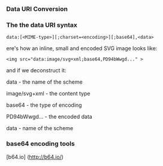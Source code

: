 ### Data URI Conversion

### The the data URI syntax
```
data:[<MIME-type>][;charset=<encoding>][;base64],<data>
```
ere's how an inline, small and encoded SVG image looks like:
```
<img src="data:image/svg+xml;base64,PD94bWwgd..." >
```

and if we deconstruct it:

data - the name of the scheme

image/svg+xml - the content type

base64 - the type of encoding

PD94bWwgd... - the encoded data

data - name of the scheme

### base64 encoding tools

[b64.io] (http://b64.io/)
